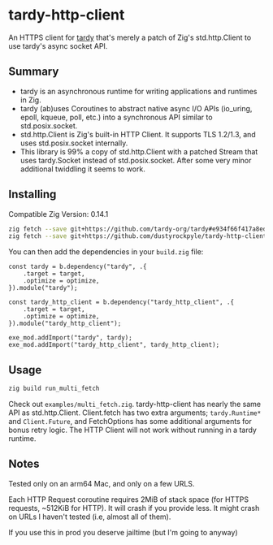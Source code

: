 # tardy-http-client

An HTTPS client for [tardy](https://github.com/tardy-org/tardy) that's merely a patch of Zig's std.http.Client to use tardy's async socket API.

## Summary

- tardy is an asynchronous runtime for writing applications and runtimes in Zig.
- tardy (ab)uses Coroutines to abstract native async I/O APIs (io_uring, epoll, kqueue, poll, etc.) into a synchronous API similar to std.posix.socket.
- std.http.Client is Zig's built-in HTTP Client. It supports TLS 1.2/1.3, and uses std.posix.socket internally.
- This library is 99% a copy of std.http.Client with a patched Stream that uses tardy.Socket instead of std.posix.socket. After some very minor additional twiddling it seems to work.

## Installing
Compatible Zig Version: 0.14.1

```sh
zig fetch --save git+https://github.com/tardy-org/tardy#e934f66f417a8edcd044f09180caaef5d229998e
zig fetch --save git+https://github.com/dustyrockpyle/tardy-http-client
```

You can then add the dependencies in your `build.zig` file:
```zig
const tardy = b.dependency("tardy", .{
    .target = target,
    .optimize = optimize,
}).module("tardy");

const tardy_http_client = b.dependency("tardy_http_client", .{
    .target = target,
    .optimize = optimize,
}).module("tardy_http_client");

exe_mod.addImport("tardy", tardy);
exe_mod.addImport("tardy_http_client", tardy_http_client);
```

## Usage

```sh
zig build run_multi_fetch
```

Check out `examples/multi_fetch.zig`. tardy-http-client has nearly the same API as std.http.Client.
Client.fetch has two extra arguments; `tardy.Runtime*` and `Client.Future`, and FetchOptions has some additional arguments for bonus retry logic.
The HTTP Client will not work without running in a tardy runtime.

## Notes

Tested only on an arm64 Mac, and only on a few URLS.

Each HTTP Request coroutine requires 2MiB of stack space (for HTTPS requests, ~512KiB for HTTP). It will crash if you provide less. It might crash on URLs I haven't tested (i.e, almost all of them).

If you use this in prod you deserve jailtime (but I'm going to anyway)
